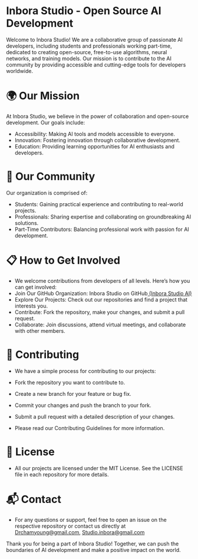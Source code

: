 
# Inbora Studio - Open Source AI Development
Welcome to Inbora Studio! We are a collaborative group of passionate AI developers, including students and professionals working part-time, dedicated to creating open-source, free-to-use algorithms, neural networks, and training models. Our mission is to contribute to the AI community by providing accessible and cutting-edge tools for developers worldwide.

# 🌍 Our Mission
At Inbora Studio, we believe in the power of collaboration and open-source development. Our goals include:

* Accessibility: Making AI tools and models accessible to everyone.
* Innovation: Fostering innovation through collaborative development.
* Education: Providing learning opportunities for AI enthusiasts and developers.

# 👥 Our Community
Our organization is comprised of:

* Students: Gaining practical experience and contributing to real-world projects.
* Professionals: Sharing expertise and collaborating on groundbreaking AI solutions.
* Part-Time Contributors: Balancing professional work with passion for AI development.

# 📋 How to Get Involved
* We welcome contributions from developers of all levels. Here’s how you can get involved:
* Join Our GitHub Organization: Inbora Studio on GitHub[ (Inbora Studio AI)](https://github.com/Inbora-AI)
* Explore Our Projects: Check out our repositories and find a project that interests you.
* Contribute: Fork the repository, make your changes, and submit a pull request.
* Collaborate: Join discussions, attend virtual meetings, and collaborate with other members.

# 🤝 Contributing
 * We have a simple process for contributing to our projects:

* Fork the repository you want to contribute to.
* Create a new branch for your feature or bug fix.
* Commit your changes and push the branch to your fork.
* Submit a pull request with a detailed description of your changes.
* Please read our Contributing Guidelines for more information.

# 📜 License
* All our projects are licensed under the MIT License. See the LICENSE file in each repository for more details.

# 📬 Contact
* For any questions or support, feel free to open an issue on the respective repository or contact us directly at Drchamyoung@gmail.com, Studio.inbora@gmail.com

Thank you for being a part of Inbora Studio! Together, we can push the boundaries of AI development and make a positive impact on the world.
